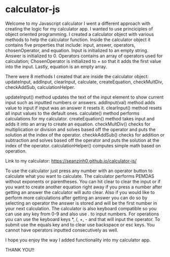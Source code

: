 # calculator-js
Welcome to my Javascript calculator
I went a different approach with creating the logic for my calculator app.
I wanted to use princiciples of object oriented programming.
I created a calculator object with various methods to help the calculator function.
Inside the calculator object it contains five properties that include:
input, answer, operators, chosenOperator, and equation.
Input is initialized to an empty string. Answer is initialized to 0. Operators contains an array of operators used for calculation;
ChosenOperator is initialized to + so that it adds the first value into the input. Lastly, equation is an empty array.

There were 8 methods I created that are inside the calculator object: updateInput, addInput, clearInput, calculate, createEquation, checkMultDiv, checkAddSub, calculationHelper.

updateInput() method updates the text of the input element to show current input such as inputted numbers or answers.
addInput(val) method adds value to input if input was an answer it resets it.
clearInput() method resets all input values to the default ones.
calculate() method performs calculations for my calculator.
createEquation() method takes input and adds it into an array to create an equation.
checkMultDiv() checks for multiplication or division and solves based off the operator and puts the solution at the index of the operator.
checkkAddSub() checks for addition or subtraction and solves based off the operator and puts the solution at the index of the operator.
calculationHelper() computes simple math based on operation.

Link to my calculator: https://seanzinh0.github.io/calculator-js/

To use the calculator just press any number with an operator button to calculate what you want to calculate.
The calculator performs PEMDAS without exponents or parentheses.
You can hit clear to clear the input or if you want to create another equation right away if you press a number after getting an answer
the calculator will auto clear. Also if you would like to perform more calculations after getting an answer you can do so by selecting an operator
the answer is stored and will be the first number in your next calculation.
The calculator is also keyboard compatible so you can use any key from 0-9 and also use . to input numbers.
For operations you can use the keyboard keys *, /, +, - and that will input the operator.
To submit use the equals key and to clear use backspace or esc keys. You cannot have operators inputted consecutively as well.

I hope you enjoy the way I added functionality into my calculator app.

THANK YOU!!